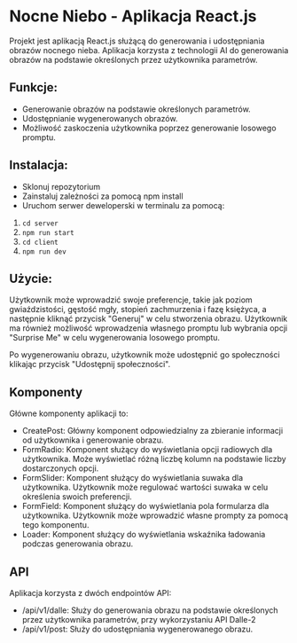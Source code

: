 # Nocne Niebo - Aplikacja React.js
Projekt jest aplikacją React.js służącą do generowania i udostępniania obrazów nocnego nieba. Aplikacja korzysta z technologii AI do generowania obrazów na podstawie określonych przez użytkownika parametrów.

## Funkcje:

- Generowanie obrazów na podstawie określonych parametrów.
- Udostępnianie wygenerowanych obrazów.
- Możliwość zaskoczenia użytkownika poprzez generowanie losowego promptu.
## Instalacja:
- Sklonuj repozytorium
- Zainstaluj zależności za pomocą npm install
- Uruchom serwer deweloperski w terminalu za pomocą:

1. `cd server`
2. `npm run start`
3. `cd client`
4. `npm run dev`

## Użycie:

Użytkownik może wprowadzić swoje preferencje, takie jak poziom gwiaździstości, gęstość mgły, stopień zachmurzenia i fazę księżyca, a następnie kliknąć przycisk "Generuj" w celu stworzenia obrazu. Użytkownik ma również możliwość wprowadzenia własnego promptu lub wybrania opcji "Surprise Me" w celu wygenerowania losowego promptu.

Po wygenerowaniu obrazu, użytkownik może udostępnić go społeczności klikając przycisk "Udostępnij społeczności".

## Komponenty
Główne komponenty aplikacji to:

- CreatePost: Główny komponent odpowiedzialny za zbieranie informacji od użytkownika i generowanie obrazu.
- FormRadio: Komponent służący do wyświetlania opcji radiowych dla użytkownika. Może wyświetlać różną liczbę kolumn na podstawie liczby dostarczonych opcji.
- FormSlider: Komponent służący do wyświetlania suwaka dla użytkownika. Użytkownik może regulować wartości suwaka w celu określenia swoich preferencji.
- FormField: Komponent służący do wyświetlania pola formularza dla użytkownika. Użytkownik może wprowadzić własne prompty za pomocą tego komponentu.
- Loader: Komponent służący do wyświetlania wskaźnika ładowania podczas generowania obrazu.

## API
Aplikacja korzysta z dwóch endpointów API:

- /api/v1/dalle: Służy do generowania obrazu na podstawie określonych przez użytkownika parametrów, przy wykorzystaniu API Dalle-2
- /api/v1/post: Służy do udostępniania wygenerowanego obrazu.

